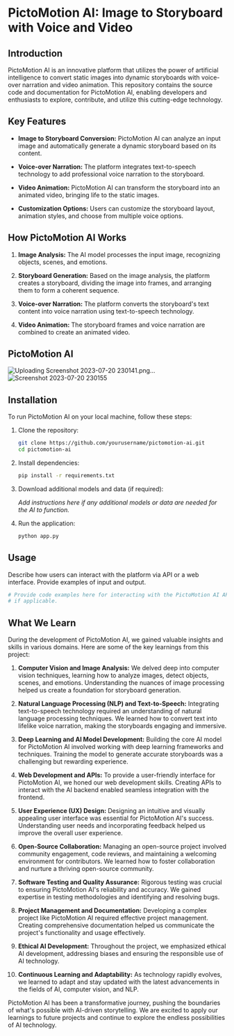 # PictoMotion AI: Image to Storyboard with Voice and Video


## Introduction

PictoMotion AI is an innovative platform that utilizes the power of artificial intelligence to convert static images into dynamic storyboards with voice-over narration and video animation. This repository contains the source code and documentation for PictoMotion AI, enabling developers and enthusiasts to explore, contribute, and utilize this cutting-edge technology.

## Key Features

- **Image to Storyboard Conversion:** PictoMotion AI can analyze an input image and automatically generate a dynamic storyboard based on its content.

- **Voice-over Narration:** The platform integrates text-to-speech technology to add professional voice narration to the storyboard.

- **Video Animation:** PictoMotion AI can transform the storyboard into an animated video, bringing life to the static images.

- **Customization Options:** Users can customize the storyboard layout, animation styles, and choose from multiple voice options.

## How PictoMotion AI Works

1. **Image Analysis:** The AI model processes the input image, recognizing objects, scenes, and emotions.

2. **Storyboard Generation:** Based on the image analysis, the platform creates a storyboard, dividing the image into frames, and arranging them to form a coherent sequence.

3. **Voice-over Narration:** The platform converts the storyboard's text content into voice narration using text-to-speech technology.

4. **Video Animation:** The storyboard frames and voice narration are combined to create an animated video.

## PictoMotion AI

![Uploading Screenshot 2023-07-20 230141.png…]()
![Screenshot 2023-07-20 230155](https://github.com/RuPaul23/PictoMotionAI/assets/105512611/f01458c2-3939-4458-b01f-21ab1a75d8e3)

## Installation

To run PictoMotion AI on your local machine, follow these steps:

1. Clone the repository:

   ```bash
   git clone https://github.com/yourusername/pictomotion-ai.git
   cd pictomotion-ai
   ```

2. Install dependencies:

   ```bash
   pip install -r requirements.txt
   ```

3. Download additional models and data (if required):

   _Add instructions here if any additional models or data are needed for the AI to function._

4. Run the application:

   ```bash
   python app.py
   ```

## Usage

Describe how users can interact with the platform via API or a web interface. Provide examples of input and output.

```python
# Provide code examples here for interacting with the PictoMotion AI API
# if applicable.
```
## What We Learn

During the development of PictoMotion AI, we gained valuable insights and skills in various domains. Here are some of the key learnings from this project:

1. **Computer Vision and Image Analysis:** We delved deep into computer vision techniques, learning how to analyze images, detect objects, scenes, and emotions. Understanding the nuances of image processing helped us create a foundation for storyboard generation.

2. **Natural Language Processing (NLP) and Text-to-Speech:** Integrating text-to-speech technology required an understanding of natural language processing techniques. We learned how to convert text into lifelike voice narration, making the storyboards engaging and immersive.

3. **Deep Learning and AI Model Development:** Building the core AI model for PictoMotion AI involved working with deep learning frameworks and techniques. Training the model to generate accurate storyboards was a challenging but rewarding experience.

4. **Web Development and APIs:** To provide a user-friendly interface for PictoMotion AI, we honed our web development skills. Creating APIs to interact with the AI backend enabled seamless integration with the frontend.

5. **User Experience (UX) Design:** Designing an intuitive and visually appealing user interface was essential for PictoMotion AI's success. Understanding user needs and incorporating feedback helped us improve the overall user experience.

6. **Open-Source Collaboration:** Managing an open-source project involved community engagement, code reviews, and maintaining a welcoming environment for contributors. We learned how to foster collaboration and nurture a thriving open-source community.

7. **Software Testing and Quality Assurance:** Rigorous testing was crucial to ensuring PictoMotion AI's reliability and accuracy. We gained expertise in testing methodologies and identifying and resolving bugs.

8. **Project Management and Documentation:** Developing a complex project like PictoMotion AI required effective project management. Creating comprehensive documentation helped us communicate the project's functionality and usage effectively.

9. **Ethical AI Development:** Throughout the project, we emphasized ethical AI development, addressing biases and ensuring the responsible use of AI technology.

10. **Continuous Learning and Adaptability:** As technology rapidly evolves, we learned to adapt and stay updated with the latest advancements in the fields of AI, computer vision, and NLP.

PictoMotion AI has been a transformative journey, pushing the boundaries of what's possible with AI-driven storytelling. We are excited to apply our learnings to future projects and continue to explore the endless possibilities of AI technology.
